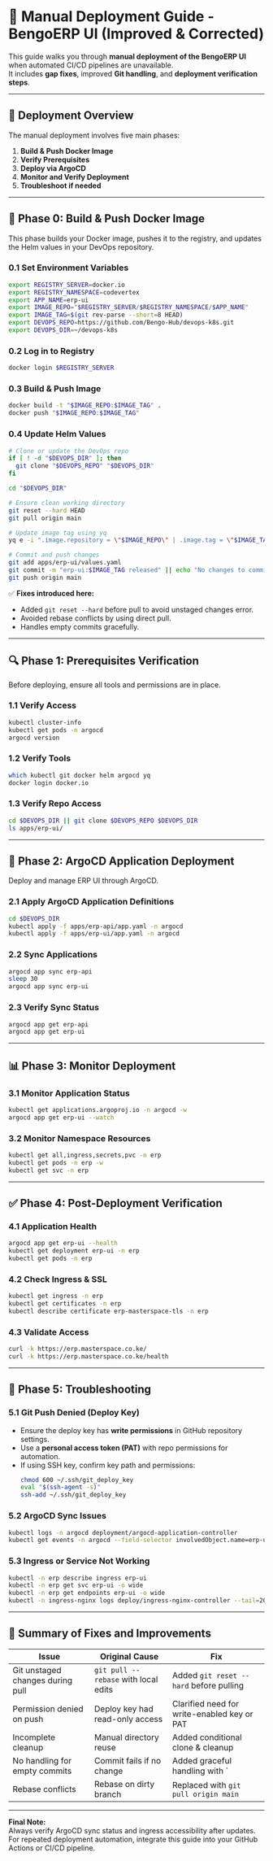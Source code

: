 # 🧭 Manual Deployment Guide - BengoERP UI (Improved & Corrected)

This guide walks you through **manual deployment of the BengoERP UI** when automated CI/CD pipelines are unavailable.  
It includes **gap fixes**, improved **Git handling**, and **deployment verification steps**.

---

## 🚦 Deployment Overview

The manual deployment involves five main phases:

1. **Build & Push Docker Image**
2. **Verify Prerequisites**
3. **Deploy via ArgoCD**
4. **Monitor and Verify Deployment**
5. **Troubleshoot if needed**

---

## 🧱 Phase 0: Build & Push Docker Image

This phase builds your Docker image, pushes it to the registry, and updates the Helm values in your DevOps repository.

### 0.1 Set Environment Variables
```bash
export REGISTRY_SERVER=docker.io
export REGISTRY_NAMESPACE=codevertex
export APP_NAME=erp-ui
export IMAGE_REPO="$REGISTRY_SERVER/$REGISTRY_NAMESPACE/$APP_NAME"
export IMAGE_TAG=$(git rev-parse --short=8 HEAD)
export DEVOPS_REPO=https://github.com/Bengo-Hub/devops-k8s.git
export DEVOPS_DIR=~/devops-k8s
```

### 0.2 Log in to Registry
```bash
docker login $REGISTRY_SERVER
```

### 0.3 Build & Push Image
```bash
docker build -t "$IMAGE_REPO:$IMAGE_TAG" .
docker push "$IMAGE_REPO:$IMAGE_TAG"
```

### 0.4 Update Helm Values
```bash
# Clone or update the DevOps repo
if [ ! -d "$DEVOPS_DIR" ]; then
  git clone "$DEVOPS_REPO" "$DEVOPS_DIR"
fi

cd "$DEVOPS_DIR"

# Ensure clean working directory
git reset --hard HEAD
git pull origin main

# Update image tag using yq
yq e -i ".image.repository = \"$IMAGE_REPO\" | .image.tag = \"$IMAGE_TAG\"" apps/erp-ui/values.yaml

# Commit and push changes
git add apps/erp-ui/values.yaml
git commit -m "erp-ui:$IMAGE_TAG released" || echo "No changes to commit."
git push origin main
```

✅ **Fixes introduced here:**
- Added `git reset --hard` before pull to avoid unstaged changes error.
- Avoided rebase conflicts by using direct pull.
- Handles empty commits gracefully.

---

## 🔍 Phase 1: Prerequisites Verification

Before deploying, ensure all tools and permissions are in place.

### 1.1 Verify Access
```bash
kubectl cluster-info
kubectl get pods -n argocd
argocd version
```

### 1.2 Verify Tools
```bash
which kubectl git docker helm argocd yq
docker login docker.io
```

### 1.3 Verify Repo Access
```bash
cd $DEVOPS_DIR || git clone $DEVOPS_REPO $DEVOPS_DIR
ls apps/erp-ui/
```

---

## 🚀 Phase 2: ArgoCD Application Deployment

Deploy and manage ERP UI through ArgoCD.

### 2.1 Apply ArgoCD Application Definitions
```bash
cd $DEVOPS_DIR
kubectl apply -f apps/erp-api/app.yaml -n argocd
kubectl apply -f apps/erp-ui/app.yaml -n argocd
```

### 2.2 Sync Applications
```bash
argocd app sync erp-api
sleep 30
argocd app sync erp-ui
```

### 2.3 Verify Sync Status
```bash
argocd app get erp-api
argocd app get erp-ui
```

---

## 📊 Phase 3: Monitor Deployment

### 3.1 Monitor Application Status
```bash
kubectl get applications.argoproj.io -n argocd -w
argocd app get erp-ui --watch
```

### 3.2 Monitor Namespace Resources
```bash
kubectl get all,ingress,secrets,pvc -n erp
kubectl get pods -n erp -w
kubectl get svc -n erp
```

---

## ✅ Phase 4: Post-Deployment Verification

### 4.1 Application Health
```bash
argocd app get erp-ui --health
kubectl get deployment erp-ui -n erp
kubectl get pods -n erp
```

### 4.2 Check Ingress & SSL
```bash
kubectl get ingress -n erp
kubectl get certificates -n erp
kubectl describe certificate erp-masterspace-tls -n erp
```

### 4.3 Validate Access
```bash
curl -k https://erp.masterspace.co.ke/
curl -k https://erp.masterspace.co.ke/health
```

---

## 🧰 Phase 5: Troubleshooting

### 5.1 Git Push Denied (Deploy Key)
- Ensure the deploy key has **write permissions** in GitHub repository settings.
- Use a **personal access token (PAT)** with repo permissions for automation.
- If using SSH key, confirm key path and permissions:
  ```bash
  chmod 600 ~/.ssh/git_deploy_key
  eval "$(ssh-agent -s)"
  ssh-add ~/.ssh/git_deploy_key
  ```

### 5.2 ArgoCD Sync Issues
```bash
kubectl logs -n argocd deployment/argocd-application-controller
kubectl get events -n argocd --field-selector involvedObject.name=erp-ui
```

### 5.3 Ingress or Service Not Working
```bash
kubectl -n erp describe ingress erp-ui
kubectl -n erp get svc erp-ui -o wide
kubectl -n erp get endpoints erp-ui -o wide
kubectl -n ingress-nginx logs deploy/ingress-nginx-controller --tail=200
```

---

## 🧾 Summary of Fixes and Improvements

| Issue | Original Cause | Fix |
|-------|----------------|-----|
| Git unstaged changes during pull | `git pull --rebase` with local edits | Added `git reset --hard` before pulling |
| Permission denied on push | Deploy key had read-only access | Clarified need for write-enabled key or PAT |
| Incomplete cleanup | Manual directory reuse | Added conditional clone & cleanup |
| No handling for empty commits | Commit fails if no change | Added graceful handling with `|| echo` |
| Rebase conflicts | Rebase on dirty branch | Replaced with `git pull origin main` |

---

**Final Note:**  
Always verify ArgoCD sync status and ingress accessibility after updates.  
For repeated deployment automation, integrate this guide into your GitHub Actions or CI/CD pipeline.
